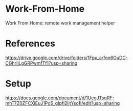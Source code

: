 # Work-From-Home
Work From Home:  remote work management helper

# References
https://drive.google.com/drive/folders/1Fpu_arfqn6OuDC-CGhrIlLgGRPwmfTf1?usp=sharing

# Setup
https://docs.google.com/document/d/1UegJTsqRF-mhT7Z0ZFCXiEuJ1Po5_gIpfl2ljtYso1I/edit?usp=sharing